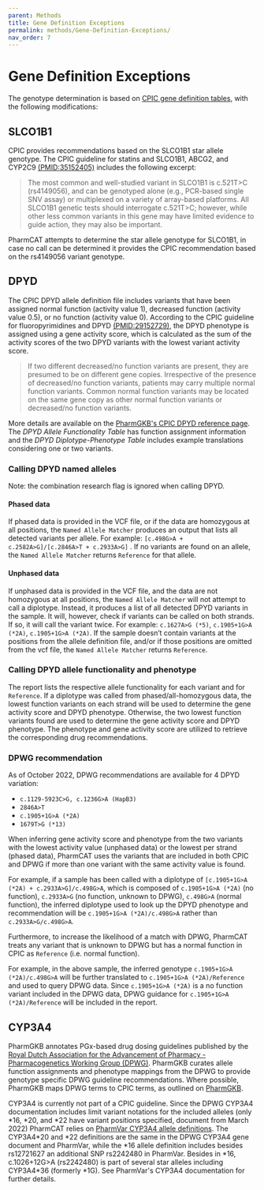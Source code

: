 ```yaml
---
parent: Methods
title: Gene Definition Exceptions
permalink: methods/Gene-Definition-Exceptions/
nav_order: 7
---
```

# Gene Definition Exceptions

The genotype determination is based on [CPIC gene definition
tables](https://www.pharmgkb.org/page/pgxGeneRef), with
the following modifications:
    
## SLCO1B1

CPIC provides recommendations based on the SLCO1B1 star allele genotype. The CPIC guideline for statins and SLCO1B1, ABCG2, and CYP2C9 [(PMID:35152405)](https://pubmed.ncbi.nlm.nih.gov/35152405/) includes the following excerpt:

> The most common and well-studied variant in SLCO1B1 is c.521T>C (rs4149056), and can be genotyped alone (e.g., PCR-based single SNV assay) or multiplexed on a variety of array-based platforms. All SLCO1B1 genetic tests should interrogate c.521T>C; however, while other less common variants in this gene may have limited evidence to guide action, they may also be important. 

PharmCAT attempts to determine the star allele genotype for SLCO1B1, in case no call can be determined it provides the CPIC recommendation based on the rs4149056 variant genotype.


## DPYD

The CPIC DPYD allele definition file includes variants that have been assigned normal function (activity value 1),
decreased function (activity value 0.5), or no function (activity value 0). According to the
CPIC guideline for fluoropyrimidines and DPYD [(PMID:29152729)](https://pubmed.ncbi.nlm.nih.gov/29152729/),
the DPYD phenotype is assigned using a gene activity score, which is calculated as the sum of the activity scores of the
two DPYD variants with the lowest variant activity score. 

> If two different decreased/no function variants are present, they are presumed to be on different gene copies.
> Irrespective of the presence of decreased/no function variants, patients may carry multiple normal function variants.
> Common normal function variants may be located on the same gene copy as other normal function variants or
> decreased/no function variants.

More details are available on the [PharmGKB's CPIC DPYD reference page](https://www.pharmgkb.org/page/dpydRefMaterials).
The _DPYD Allele Functionality Table_ has function assignment information and the _DPYD Diplotype-Phenotype Table_
includes example translations considering one or two variants. 

### Calling DPYD named alleles

Note: the combination research flag is ignored when calling DPYD.

#### Phased data

If phased data is provided in the VCF file, or if the data are homozygous at all positions, the `Named Allele Matcher`
produces an output that lists all detected variants per allele. For example:
`[c.498G>A + c.2582A>G]/[c.2846A>T + c.2933A>G]` . If no variants are found on an allele, the `Named Allele Matcher`
returns `Reference` for that allele.

#### Unphased data

If unphased data is provided in the VCF file, and the data are not homozygous at all positions, the
`Named Allele Matcher` will not attempt to call a diplotype. Instead, it produces a list of all detected DPYD variants
in the sample. It will, however, check if variants can be called on both strands. If so, it will call the variant twice.
For example: `c.1627A>G (*5)`, `c.1905+1G>A (*2A)`, `c.1905+1G>A (*2A)`. If the sample doesn’t contain variants at the
positions from the allele definition file, and/or if those positions are omitted from the vcf file, the 
`Named Allele Matcher` returns `Reference`.

### Calling DPYD allele functionality and phenotype

The report lists the respective allele functionality for each variant and for `Reference`. If a diplotype was called
from phased/all-homozygous data, the lowest function variants on each strand will be used to determine the gene activity
score and DPYD phenotype. Otherwise, the two lowest function variants found are used to determine the gene activity
score and DPYD phenotype. The phenotype and gene activity score are utilized to retrieve the corresponding drug
recommendations.

### DPWG recommendation

As of October 2022, DPWG recommendations are available for 4 DPYD variation:

* `c.1129-5923C>G, c.1236G>A (HapB3)`
* `2846A>T`
* `c.1905+1G>A (*2A)`
* `1679T>G (*13)`

When inferring gene activity score and phenotype from the two variants with the lowest activity value (unphased data)
or the lowest per strand (phased data), PharmCAT uses the variants that are included in both CPIC and DPWG if more than
one variant with the same activity value is found.

For example, if a sample has been called with a diplotype of `[c.1905+1G>A (*2A) + c.2933A>G]/c.498G>A`, which is
composed of `c.1905+1G>A (*2A)` (no function), `c.2933A>G` (no function, unknown to DPWG), `c.498G>A` (normal function),
the inferred diplotype used to look up the DPYD phenotype and recommendation will be `c.1905+1G>A (*2A)/c.498G>A` rather
than `c.2933A>G/c.498G>A`.

Furthermore, to increase the likelihood of a match with DPWG, PharmCAT treats any variant that is unknown to DPWG but
has a normal function in CPIC as `Reference` (i.e. normal function).

For example, in the above sample, the inferred genotype `c.1905+1G>A (*2A)/c.498G>A` will be further translated to
`c.1905+1G>A (*2A)/Reference` and used to query DPWG data. Since `c.1905+1G>A (*2A)` is a no function variant included
in the DPWG data, DPWG guidance for `c.1905+1G>A (*2A)/Reference` will be included in the report.

## CYP3A4

PharmGKB annotates PGx-based drug dosing guidelines published by the [Royal Dutch Association for the Advancement of Pharmacy - Pharmacogenetics Working Group (DPWG)](https://www.pharmgkb.org/page/dpwg). PharmGKB curates allele function assignments and phenotype mappings from the DPWG to provide genotype specific DPWG guideline recommendations. Where possible, PharmGKB maps DPWG terms to CPIC terms, as outlined on [PharmGKB](https://www.pharmgkb.org/page/dpwgMapping).

CYP3A4 is currently not part of a CPIC guideline. Since the DPWG CYP3A4 documentation includes limit variant notations for the included alleles (only \*16, \*20, and \*22 have variant positions specified, document from March 2022) PharmCAT relies on [PharmVar CYP3A4 allele definitions](https://www.pharmvar.org/gene/CYP3A4). The CYP3A4\*20 and \*22 definitions are the same in the DPWG CYP3A4 gene document and PharmVar, while the \*16 allele definition includes besides rs12721627 an additional SNP rs2242480 in PharmVar. Besides in \*16, c.1026+12G>A (rs2242480) is part of several star alleles including CYP3A4\*36 (formerly \*1G). See PharmVar's CYP3A4 documentation for further details.
